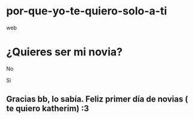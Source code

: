 # por-que-yo-te-quiero-solo-a-ti
web
<!DOCTYPE html>
<html lang="en">
<head>
    <meta charset="UTF-8">
    <title>Quieres ser mi novia</title>
    <meta name="viewport" content="width=device-width, user-scalable=no, initial-scale=1.0, maximum-scale=1.0, minimum-scale=1.0">
    <link rel="stylesheet" href="main.css">
    <script src="https://ajax.googleapis.com/ajax/libs/jquery/3.4.1/jquery.min.js"></script>
    <script>
        $(document).ready(function(){
            $('.p1').hover(function(){
                arriba = Math.random()*(400-1) +1;
                abajo = Math.random() * (609-1) +1;
              $(this).css('top', arriba);
              $(this).css('left', abajo);
            });
        });
    function dijoSi(){
        document.getElementById('si').style.display = 'block';
    }
    </script>
</head>
<body>
    <div class="contenedor">
        <div class="titulo">
            <h1>¿Quieres ser mi novia?</h1>
        </div>
        <div class="opciones">
            <p class="p1">No</p>
            <p onclick="dijoSi()" class="p2">Si</p>
            <div id="si">
                <h2>Gracias bb, lo sabía. Feliz primer día de novias ( te quiero katherim) :3</h2>
            </div>
        </div>
    </div>
</body>
</html>
